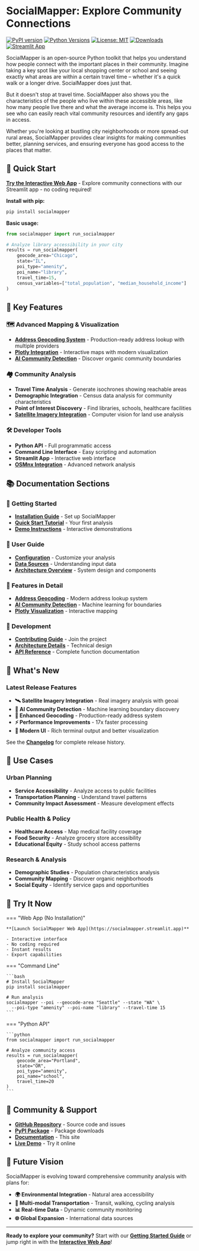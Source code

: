 # SocialMapper: Explore Community Connections

[![PyPI version](https://badge.fury.io/py/socialmapper.svg)](https://badge.fury.io/py/socialmapper)
[![Python Versions](https://img.shields.io/pypi/pyversions/socialmapper.svg)](https://pypi.org/project/socialmapper/)
[![License: MIT](https://img.shields.io/badge/License-MIT-yellow.svg)](https://opensource.org/licenses/MIT)
[![Downloads](https://static.pepy.tech/badge/socialmapper)](https://pepy.tech/project/socialmapper)
[![Streamlit App](https://static.streamlit.io/badges/streamlit_badge_black_white.svg)](https://socialmapper.streamlit.app)

SocialMapper is an open-source Python toolkit that helps you understand how people connect with the important places in their community. Imagine taking a key spot like your local shopping center or school and seeing exactly what areas are within a certain travel time – whether it's a quick walk or a longer drive. SocialMapper does just that.

But it doesn't stop at travel time. SocialMapper also shows you the characteristics of the people who live within these accessible areas, like how many people live there and what the average income is. This helps you see who can easily reach vital community resources and identify any gaps in access.

Whether you're looking at bustling city neighborhoods or more spread-out rural areas, SocialMapper provides clear insights for making communities better, planning services, and ensuring everyone has good access to the places that matter.

## 🚀 Quick Start

**[Try the Interactive Web App](https://socialmapper.streamlit.app)** - Explore community connections with our Streamlit app - no coding required!

**Install with pip:**
```bash
pip install socialmapper
```

**Basic usage:**
```python
from socialmapper import run_socialmapper

# Analyze library accessibility in your city
results = run_socialmapper(
    geocode_area="Chicago",
    state="IL",
    poi_type="amenity",
    poi_name="library",
    travel_time=15,
    census_variables=["total_population", "median_household_income"]
)
```

## 🎯 Key Features

### 🗺️ **Advanced Mapping & Visualization**
- **[Address Geocoding System](ADDRESS_GEOCODING.md)** - Production-ready address lookup with multiple providers
- **[Plotly Integration](PLOTLY_INTEGRATION.md)** - Interactive maps with modern visualization
- **[AI Community Detection](features/ai-community-detection.md)** - Discover organic community boundaries

### 🏘️ **Community Analysis**
- **Travel Time Analysis** - Generate isochrones showing reachable areas
- **Demographic Integration** - Census data analysis for community characteristics  
- **Point of Interest Discovery** - Find libraries, schools, healthcare facilities
- **[Satellite Imagery Integration](examples/satellite_imagery_integration.md)** - Computer vision for land use analysis

### 🛠️ **Developer Tools**
- **Python API** - Full programmatic access
- **Command Line Interface** - Easy scripting and automation
- **Streamlit App** - Interactive web interface
- **[OSMnx Integration](OSMNX_FEATURES.md)** - Advanced network analysis

## 📚 Documentation Sections

### 🚀 Getting Started
- **[Installation Guide](getting-started/installation.md)** - Set up SocialMapper
- **[Quick Start Tutorial](getting-started/quick-start.md)** - Your first analysis
- **[Demo Instructions](DEMO_INSTRUCTIONS.md)** - Interactive demonstrations

### 📖 User Guide  
- **[Configuration](user-guide/configuration.md)** - Customize your analysis
- **[Data Sources](user-guide/data-sources.md)** - Understanding input data
- **[Architecture Overview](ARCHITECTURE.md)** - System design and components

### 🎯 Features in Detail
- **[Address Geocoding](ADDRESS_GEOCODING.md)** - Modern address lookup system
- **[AI Community Detection](features/ai-community-detection.md)** - Machine learning for boundaries
- **[Plotly Visualization](PLOTLY_INTEGRATION.md)** - Interactive mapping

### 🔧 Development
- **[Contributing Guide](development/contributing.md)** - Join the project
- **[Architecture Details](development/architecture.md)** - Technical design
- **[API Reference](api/index.md)** - Complete function documentation

## 🌟 What's New

### Latest Release Features
- **🛰️ Satellite Imagery Integration** - Real imagery analysis with geoai
- **🤖 AI Community Detection** - Machine learning boundary discovery  
- **📍 Enhanced Geocoding** - Production-ready address system
- **⚡ Performance Improvements** - 17x faster processing
- **🎨 Modern UI** - Rich terminal output and better visualization

See the **[Changelog](CHANGELOG.md)** for complete release history.

## 🎯 Use Cases

### Urban Planning
- **Service Accessibility** - Analyze access to public facilities
- **Transportation Planning** - Understand travel patterns
- **Community Impact Assessment** - Measure development effects

### Public Health & Policy
- **Healthcare Access** - Map medical facility coverage
- **Food Security** - Analyze grocery store accessibility  
- **Educational Equity** - Study school access patterns

### Research & Analysis
- **Demographic Studies** - Population characteristics analysis
- **Community Mapping** - Discover organic neighborhoods
- **Social Equity** - Identify service gaps and opportunities

## 🚀 Try It Now

=== "Web App (No Installation)"

    **[Launch SocialMapper Web App](https://socialmapper.streamlit.app)**
    
    - Interactive interface
    - No coding required  
    - Instant results
    - Export capabilities

=== "Command Line"

    ```bash
    # Install SocialMapper
    pip install socialmapper
    
    # Run analysis
    socialmapper --poi --geocode-area "Seattle" --state "WA" \
      --poi-type "amenity" --poi-name "library" --travel-time 15
    ```

=== "Python API"

    ```python
    from socialmapper import run_socialmapper
    
    # Analyze community access
    results = run_socialmapper(
        geocode_area="Portland",
        state="OR", 
        poi_type="amenity",
        poi_name="school",
        travel_time=20
    )
    ```

## 🤝 Community & Support

- **[GitHub Repository](https://github.com/mihiarc/socialmapper)** - Source code and issues
- **[PyPI Package](https://pypi.org/project/socialmapper/)** - Package downloads
- **[Documentation](https://mihiarc.github.io/socialmapper)** - This site
- **[Live Demo](https://socialmapper.streamlit.app)** - Try it online

## 🔮 Future Vision

SocialMapper is evolving toward comprehensive community analysis with plans for:

- **🌍 Environmental Integration** - Natural area accessibility
- **🚊 Multi-modal Transportation** - Transit, walking, cycling analysis  
- **📊 Real-time Data** - Dynamic community monitoring
- **🌐 Global Expansion** - International data sources

---

**Ready to explore your community?** Start with our **[Getting Started Guide](getting-started/installation.md)** or jump right in with the **[Interactive Web App](https://socialmapper.streamlit.app)**! 